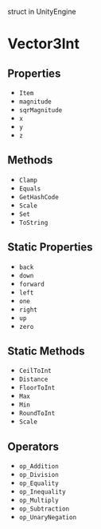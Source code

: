 struct in UnityEngine
# Vector3Int

## Properties
- `Item`
- `magnitude`
- `sqrMagnitude`
- `x`
- `y`
- `z`
## Methods
- `Clamp`
- `Equals`
- `GetHashCode`
- `Scale`
- `Set`
- `ToString`
## Static Properties
- `back`
- `down`
- `forward`
- `left`
- `one`
- `right`
- `up`
- `zero`
## Static Methods
- `CeilToInt`
- `Distance`
- `FloorToInt`
- `Max`
- `Min`
- `RoundToInt`
- `Scale`
## Operators
- `op_Addition`
- `op_Division`
- `op_Equality`
- `op_Inequality`
- `op_Multiply`
- `op_Subtraction`
- `op_UnaryNegation`
